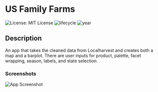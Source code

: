 # US Family Farms
![License: MIT License](https://img.shields.io/badge/License-MIT-lightgrey.svg) 
![lifecycle](https://img.shields.io/badge/lifecycle-experimental-orange)
![year](https://img.shields.io/badge/year-2024-blue)

## Description

An app that takes the cleaned data from Localharvest and creates both a map and a barplot. There are user inputs for product, palette, facet wrapping, season, labels, and state selection.

### Screenshots
![App Screenshot](../03%20US%20State%20Family%20Farm%20Crop%20Producers/screenshot.png)

